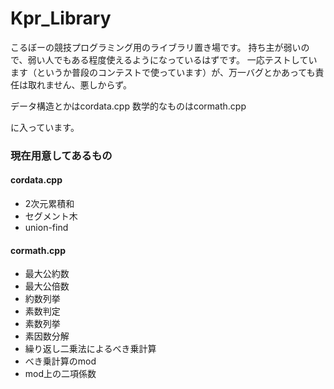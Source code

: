 # Kpr_Library
こるぼーの競技プログラミング用のライブラリ置き場です。
持ち主が弱いので、弱い人でもある程度使えるようになっているはずです。
一応テストしています（というか普段のコンテストで使っています）が、万一バグとかあっても責任は取れません、悪しからず。

データ構造とかはcordata.cpp
数学的なものはcormath.cpp

に入っています。

### 現在用意してあるもの
#### cordata.cpp
- 2次元累積和
- セグメント木
- union-find
#### cormath.cpp
- 最大公約数
- 最大公倍数
- 約数列挙
- 素数判定
- 素数列挙
- 素因数分解
- 繰り返し二乗法によるべき乗計算
- べき乗計算のmod
- mod上の二項係数
